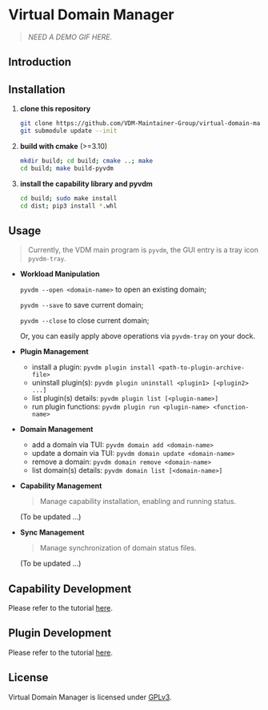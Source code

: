 # Virtual Domain Manager

<!-- Virtual Domain Manager (VDM) is a *Plan B* to take snapshot of the running status of operating system, by *archive, restore and synchronize* your applications, for fast arranging your workloads. -->

> *NEED A DEMO GIF HERE.*

## Introduction

<!-- How to take a snapshot of a running operating system, and somehow restore from it?

- **Plan A**: request status of *hardwares* (CPU, Memory, Storage) and record them all.
- **Plan B**: request status of *softwares* (users' applications) and record them all.

As "Plan A" is straightforward (e.g., virtual machine) but always with high overhead, we believe "Plan B" (e.g., [CRIU](https://github.com/checkpoint-restore/criu)) is the future.

This project, VDM, is a non-serious-but-effective "Plan B" design. Focusing on the running status of all your GUI applications on **multiple-desktop / multiple-screen / multiple-device**, VDM would like to arrange them according to your **working domain** definition.

In the open working domain, VDM would request all the support applications to report their necessary running status (open files, window status and etc.), record them for future restore. Unfortunately, while there are no such status-report APIs, VDM proposes a **plugin mechanism** to implement such support and provides **capability library** to simplify the development.

<p align="center">
  <img src="./previews/structure.png" width="650px" />
</p>

> VDM is now dedicated developed on GNU/Linux platform and highly coupled with Linux kernel.
>
> Currently, we are seeking for help on: plugin development, capability library contribution, and any suggestions. If you want to join the maintainer team, please [contact us](mailto:sudofree_at_163_com). -->

## Installation

1. **clone this repository**

   ```bash
   git clone https://github.com/VDM-Maintainer-Group/virtual-domain-manager.git --depth=1
   git submodule update --init
   ```

2. **build with cmake** (>=3.10)

   ```bash
   mkdir build; cd build; cmake ..; make
   cd build; make build-pyvdm
   ```

3. **install the capability library and pyvdm**

   ```bash
   cd build; sudo make install
   cd dist; pip3 install *.whl
   ```

## Usage

> Currently, the VDM main program is `pyvdm`, the GUI entry is a tray icon `pyvdm-tray`.

- **Workload Manipulation**

  `pyvdm --open <domain-name>` to open an existing domain;

  `pyvdm --save` to save current domain;

  `pyvdm --close` to close current domain;

  Or, you can easily apply above operations via `pyvdm-tray` on your dock.

- **Plugin Management**

  - install a plugin: `pyvdm plugin install <path-to-plugin-archive-file>`
  - uninstall plugin(s): `pyvdm plugin uninstall <plugin1> [<plugin2> ...]`
  - list plugin(s) details: `pyvdm plugin list [<plugin-name>]`
  - run plugin functions: `pyvdm plugin run <plugin-name> <function-name>`

- **Domain Management**

  - add a domain via TUI: `pyvdm domain add <domain-name>`
  - update a domain via TUI: `pyvdm domain update <domain-name>`
  - remove a domain: `pyvdm domain remove <domain-name>`
  - list domain(s) details: `pyvdm domain list [<domain-name>]`

- **Capability Management**

  > Manage capability installation, enabling and running status.

  (To be updated ...)

- **Sync Management**

  > Manage synchronization of domain status files.

  (To be updated ...)

## Capability Development

Please refer to the tutorial [here](https://github.com/VDM-Maintainer-Group/vdm-capability-library/).

## Plugin Development

Please refer to the tutorial [here](https://github.com/VDM-Maintainer-Group/vdm-plugin-template/CONTRIBUTING.md).

## License

Virtual Domain Manager is licensed under [GPLv3](LICENSE).
